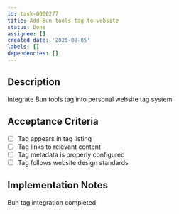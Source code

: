 ```yaml
---
id: task-0000277
title: Add Bun tools tag to website
status: Done
assignee: []
created_date: '2025-08-05'
labels: []
dependencies: []
---
```


## Description

Integrate Bun tools tag into personal website tag system

## Acceptance Criteria

- [ ] Tag appears in tag listing
- [ ] Tag links to relevant content
- [ ] Tag metadata is properly configured
- [ ] Tag follows website design standards

## Implementation Notes

Bun tag integration completed
